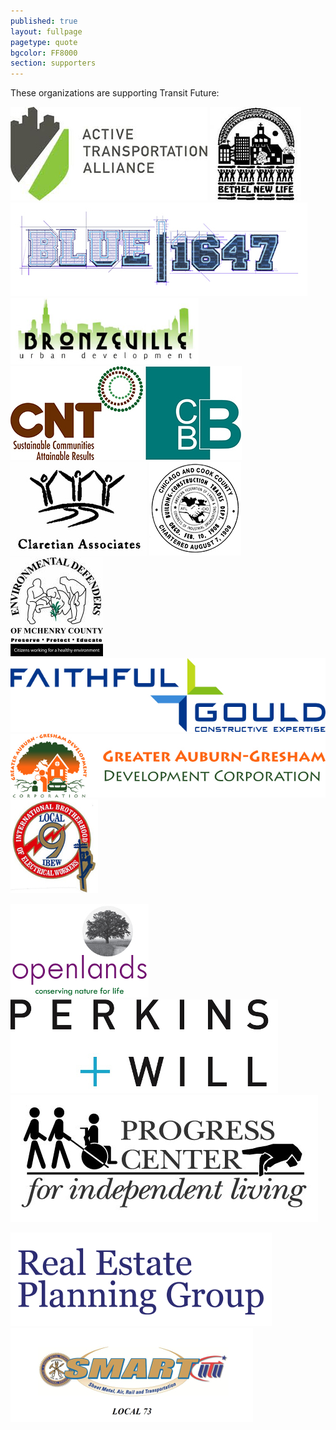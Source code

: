 ```yaml
---
published: true
layout: fullpage
pagetype: quote
bgcolor: FF8000
section: supporters
---
```


These organizations are supporting Transit Future:

<!-- ![Deborah Sims](img/supporters/deborah_sims_sig.jpg)
![Earlean Collins](img/supporters/earlean_collins_sig.jpg)
![Edwin Reyes](img/supporters/edwin_reyes_sig.jpg)
![Jeffery Tobowlski](img/supporters/jeffrey_tobowlski_sig.jpg)
![Jerry Butler](img/supporters/jerry_butler_sig.jpg)
![Joan Murphy](img/supporters/joan_murphy_sig.jpg)
![Larry Suffredin](img/supporters/larry_suffredin_sig.jpg)
![Peter Silvestri](img/supporters/peter_silvestri_sig.jpg)
![Robert Steele](img/supporters/robert_steele_sig.jpg)
 -->
![Active Transportation Alliance](img/supporters/activetrans.jpg)
![Bethel New Life](img/supporters/bethel_newlife.jpg)	
![BLUE1647](img/supporters/blue1647.jpg)
![Bronzeville Urban Development](img/supporters/bud.jpg)
![Center for Neighborhood Technology](img/supporters/cntlogo.jpg)
![Christopher B. Burke Engineering](img/supporters/burke_engineering.jpg)
![Claretian Associates](img/supporters/claretian_associates.jpg)
![Cook County Building Trades](img/supporters/buildingtrades.jpg)
![Environmental Defenders of McHenry County](img/supporters/EDMC_logo.jpg)
![Faithful + Gould](img/supporters/fg_logo.JPG)
![Greater Auburn-Gresham Community Development Corporation](img/supporters/gagdc_logo.jpg)
![Electricians local 9](img/supporters/ibew_local_9.jpg)
<!-- ![Electricians Local 134](img/supporters/ibew_logo.jpg) -->
![Openlands](img/supporters/openlands.jpg)
![Perkins + Will](img/supporters/perkinsandwill.jpg)
![Progress Center for Independent Living](img/supporters/progress_center.jpg)
<!-- ![Quad Communities Development Corporation](img/supporters/qcdc.jpg) -->
![RPEG](img/supporters/rpeg.jpg)
![Sheet Metal Local 73](img/supporters/sheet_metal.jpg)